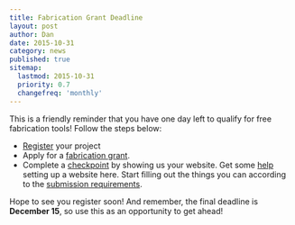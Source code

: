 ```yaml
---
title: Fabrication Grant Deadline
layout: post
author: Dan
date: 2015-10-31
category: news
published: true
sitemap:
  lastmod: 2015-10-31
  priority: 0.7
  changefreq: 'monthly'
---
```


This is a friendly reminder that you have one day left to qualify for free fabrication tools!  Follow the steps below:

* [Register](http://www.popupcad.org/contest/register/) your project
* Apply for a [fabrication grant](http://www.popupcad.org/contest/fabrication-grant/).
* Complete a [checkpoint](http://www.popupcad.org/contest/team-checkpoint/) by showing us your website.  Get some [help](http://www.popupcad.org/contest/websites/) setting up a website here.  Start filling out the things you can according to the [submission requirements](http://www.popupcad.org/contest/evaluation-metrics/).

Hope to see you register soon!  And remember, the final deadline is **December 15**, so use this as an opportunity to get ahead!
